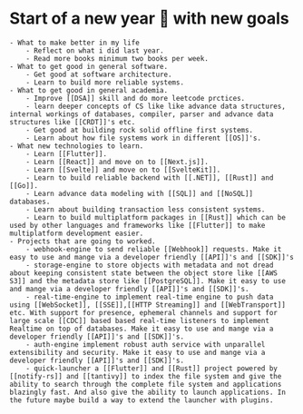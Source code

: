 # Start of a new year 🌠 with new goals
	- What to make better in my life
		- Reflect on what i did last year.
		- Read more books minimum two books per week.
	- What to get good in general software.
		- Get good at software architecture.
		- Learn to build more reliable systems.
	- What to get good in general academia.
		- Improve [[DSA]] skill and do more leetcode prctices.
		- learn deeper concepts of CS like like advance data structures, internal workings of databases, compiler, parser and advance data structures like [[CRDT]]'s etc.
		- Get good at building rock solid offline first systems.
		- Learn about how file systems work in different [[OS]]'s.
	- What new technologies to learn.
		- Learn [[Flutter]].
		- Learn [[React]] and move on to [[Next.js]].
		- Learn [[Svelte]] and move on to [[SvelteKit]].
		- Learn to build reliable backend with [[.NET]], [[Rust]] and [[Go]].
		- Learn advance data modeling with [[SQL]] and [[NoSQL]] databases.
		- Learn about building transaction less consistent systems.
		- Learn to build multiplatform packages in [[Rust]] which can be used by other languages and frameworks like [[Flutter]] to make multiplatform development easier.
	- Projects that are going to worked.
		- webhook-engine to send reliable [[Webhook]] requests. Make it easy to use and mange via a developer friendly [[API]]'s and [[SDK]]'s
		- storage-engine to store objects with metadata and not dread about keeping consistent state between the object store like [[AWS S3]] and the metadata store like [[PostgreSQL]]. Make it easy to use and mange via a developer friendly [[API]]'s and [[SDK]]'s.
		- real-time-engine to implement real-time engine to push data using [[WebSocket]], [[SSE]],[[HTTP Streaming]] and [[WebTransport]] etc. With support for presence, ephemeral channels and support for large scale [[CDC]] based based real-time listeners to implement Realtime on top of databases. Make it easy to use and mange via a developer friendly [[API]]'s and [[SDK]]'s.
		- auth-engine implement robust auth service with unparallel extensibility and security. Make it easy to use and mange via a developer friendly [[API]]'s and [[SDK]]'s.
		- quick-launcher a [[Flutter]] and [[Rust]] project powered by [[notify-rs]] and [[tantivy]] to index the file system and give the ability to search through the complete file system and applications blazingly fast. And also give the ability to launch applications. In the future maybe build a way to extend the launcher with plugins.